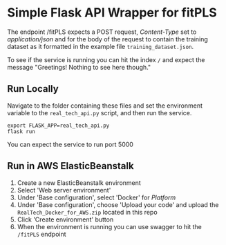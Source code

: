 # Simple Flask API Wrapper for fitPLS

The endpoint /fitPLS expects a POST request, _Content-Type_ set to _application/json_ and for the body of the request to contain the training dataset as it formatted in the example file `training_dataset.json`.

To see if the service is running you can hit the index `/` and expect the message "Greetings! Nothing to see here though."

## Run Locally

Navigate to the folder containing these files and set the environment variable to the `real_tech_api.py` script, and then run the service.
```
export FLASK_APP=real_tech_api.py
flask run
```

You can expect the service to run port 5000


## Run in AWS ElasticBeanstalk

1. Create a new ElasticBeanstalk environment
2. Select 'Web server environment'
3. Under 'Base configuration', select 'Docker' for _Platform_
4. Under 'Base configuration', choose 'Upload your code' and upload the `RealTech_Docker_for_AWS.zip` located in this repo
5. Click 'Create environment' button
6. When the environment is running you can use swagger to hit the `/fitPLS` endpoint